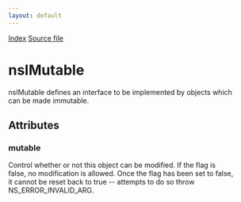 ```yaml
---
layout: default
---
```

<div id='links'><a href="../index.html">Index</a>
<a href="http://dxr.mozilla.org/mozilla-central/source/xpcom/base/nsIMutable.idl">Source file</a>
</div>

# nsIMutable #
  
nsIMutable defines an interface to be implemented by objects which  
can be made immutable.  
  

## Attributes ##

### mutable ###
  
Control whether or not this object can be modified.  If the flag is  
false, no modification is allowed.  Once the flag has been set to false,  
it cannot be reset back to true -- attempts to do so throw  
NS_ERROR_INVALID_ARG.  
  
